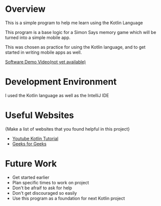 # Overview

This is a simple program to help me learn using the Kotlin Language

This program is a base logic for a Simon Says memory game which will be turned into a simple mobile app.

This was chosen as practice for using the Kotlin language, and to get started in writing mobile apps as well.


[Software Demo Video(not yet available)](http://youtube.link.goes.here)

# Development Environment

I used the Kotlin language as well as the IntelliJ IDE

# Useful Websites

{Make a list of websites that you found helpful in this project}
* [Youtube Kotlin Tutorial](https://www.youtube.com/watch?v=F9UC9DY-vIU&t=2170s)
* [Geeks for Geeks](https://www.geeksforgeeks.org/)

# Future Work

* Get started earlier
* Plan specific times to work on project
* Don't be afraif to ask for help
* Don't get discouraged so easily
* Use this program as a foundation for next Kotlin project